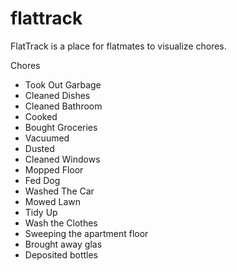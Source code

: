 flattrack
=========

FlatTrack is a place for flatmates to visualize chores.

Chores 

- Took Out Garbage
- Cleaned Dishes
- Cleaned Bathroom
- Cooked
- Bought Groceries
- Vacuumed
- Dusted
- Cleaned Windows
- Mopped Floor
- Fed Dog
- Washed The Car
- Mowed Lawn
- Tidy Up
- Wash the Clothes
- Sweeping the apartment floor
- Brought away glas
- Deposited bottles
